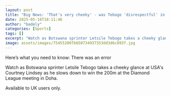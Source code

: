 ```yaml
---
layout: post
title: "Big News: 'That's very cheeky' - was Tebogo 'disrespectful' in Diamond League win?"
date: 2025-05-16T18:11:46
author: "badely"
categories: [Sports]
tags: []
excerpt: "Watch as Botswana sprinter Letsile Tebogo takes a cheeky glance at USA's Courtney Lindsey as he slows down to win the 200m at the Diamond League meeti"
image: assets/images/754552007b650734937353dd3d6c893f.jpg
---
```


Here’s what you need to know: There was an error

Watch as Botswana sprinter Letsile Tebogo takes a cheeky glance at USA's Courtney Lindsey as he slows down to win the 200m at the Diamond League meeting in Doha. 

Available to UK users only.

